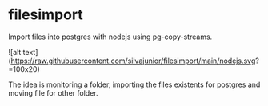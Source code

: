 # filesimport
 Import files into postgres with nodejs using pg-copy-streams.
 
 ![alt text](https://raw.githubusercontent.com/silvajunior/filesimport/main/nodejs.svg? =100x20)
 
 The idea is monitoring a folder, importing the files existents for postgres and moving file for other folder.
